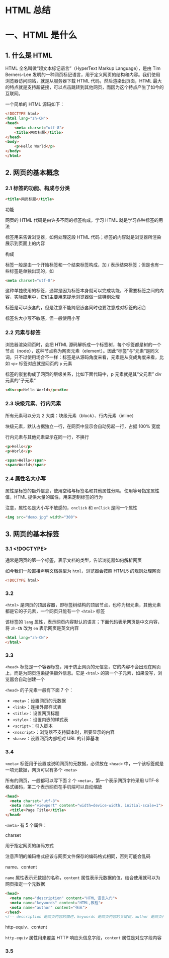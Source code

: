 # HTML 总结

# 一、HTML 是什么

## 1. 什么是 HTML

HTML 全名叫做“超文本标记语言”（HyperText Markup Language），是由 Tim Berners-Lee 发明的一种网页标记语言，用于定义网页的结构和内容。我们使用浏览器访问网站，就是从服务器下载 HTML 代码，然后渲染出页面，HTML 最大的特点就是支持超链接，可以点击跳转到其他网页，而因为这个特点产生了如今的互联网。

一个简单的 HTML 源码如下：

```html
<!DOCTYPE html>
<html lang="zh-CN">
<head>
	<meta charset="utf-8">
	<title>网页标题</title>
</head>
<body>
	<p>Hello World</p>
</body>
</html>
```

## 2. 网页的基本概念

### 2.1 标签的功能、构成与分类

```html
<title>网页标题</title>
```

功能

网页的 HTML 代码是由许多不同的标签构成，学习 HTML 就是学习各种标签的用法

标签用来告诉浏览器，如何处理这段 HTML 代码；标签的内容就是浏览器所渲染展示到页面上的内容

构成

标签一般是由一个开始标签和一个结束标签构成，加 / 表示结束标签；但是也有一些标签是单独出现的，如

```html
<meta charset="utf-8">
```

这种单独使用的标签，通常是因为标签本身就可以完成功能，不需要标签之间的内容，实际应用中，它们主要用来提示浏览器做一些特别处理

标签是可以嵌套的，但是注意不能跨层嵌套同时也要注意成对标签的闭合

标签名大小写不敏感，但一般使用小写

### 2.2 元素与标签

浏览器渲染网页时，会把 HTML 源码解析成一个标签树，每个标签都是树的一个节点（node），这种节点称为网页元素（element）。因此“标签”与“元素”是同义词，只不过使用场合不一样：标签是从源码角度来看，元素是从变成角度来看，比如 `<p>` 标签对应就是网页的 `p` 元素

标签的嵌套构成了网页的层级关系，比如下面代码中，p 元素就是其“父元素” div 元素的”子元素“

```html
<div><p>Hello World</p><div>
```

### 2.3 块级元素、行内元素

所有元素可以分为 2 大类：块级元素（block）、行内元素（inline）

块级元素，默认占据独立一行，在网页中显示会自动另起一行，占据 100% 宽度

行内元素与其他元素显示在同一行，不换行

```html
<p>Hello</p>
<p>World</p>

<span>Hello</span>
<span>World</span>
```

### 2.4 属性名大小写

属性是标签的额外信息，使用空格与标签名和其他属性分隔，使用等号指定属性值，HTML 提供大量的属性，用来定制标签的行为

注意，属性名是大小写不敏感的，`onclick` 和 `onClick` 是同一个属性

```html
<img src="demo.jpg" width="300">
```

## 3. 网页的基本标签

### 3.1 <!DOCTYPE>

通常是网页的第一个标签，表示文档的类型，告诉浏览器如何解析网页

如今我们一般直接声明文档类型为 `html`，浏览器会按照 HTML5 的规则处理网页

```html
<!DOCTYPE html>
```

### 3.2 <html>

`<html>` 是网页的顶层容器，即标签树结构的顶层节点，也称为根元素，其他元素都是它的子元素，一个网页只能有一个 `<html>` 标签

该标签的 `lang` 属性，表示网页内容默认的语言；下面代码表示网页是中文内容，将 `zh-CN` 改为 `en` 表示网页是英文内容

```html
<html lang="zh-CN">
</html>
```

### 3.3 <head>

`<head>` 标签是一个容器标签，用于防止网页的元信息，它的内容不会出现在网页上，而是为网页渲染提供额外信息。它是 `<html>` 的第一个子元素，如果没写，浏览器会自动创建一个

`<head>` 的子元素一般有下面 7 个：

- `<meta>`：设置网页的元数据
- `<link>`：连接外部样式表
- `<title>`：设置网页标题
- `<style>`：设置内嵌的样式表
- `<script>`：引入脚本
- `<noscript>`：浏览器不支持脚本时，所要显示的内容
- `<base>`：设置网页内部相对 URL 的计算基准

### 3.4 <meta>

`<meta>` 标签用于设置或说明网页的元数据，必须放在 `<head>` 中，一个该标签就是一项元数据，网页可以有多个 `<meta>`

所有的网页，一般都可以写下面 2 个 `<meta>`，第一个表示网页字符采用 UTF-8 格式编码，第二个表示网页在手机端可以自动缩放

```html
<head>
  <meta charset="utf-8">
  <meta name="viewport" content="width=device-width, initial-scale=1">
  <title>Page Title</title>
</head>
```

`<meta>` 有 5 个属性：

charset

用于指定网页的编码方式

注意声明的编码格式应该与网页文件保存的编码格式相同，否则可能会乱码

name、content

`name` 属性表示元数据的名称，`content` 属性表示元数据的值，结合使用就可以为网页指定一个元数据

```html
<head>
  <meta name="description" content="HTML 语言入门">
  <meta name="keywords" content="HTML,教程">
  <meta name="author" content="张三">
</head>
<!-- description 是网页内容的描述，keywords 是网页内容的关键词，author 是网页作者 -->
```

http-equiv、content

`http-equiv` 属性用来覆盖 HTTP 响应头信息字段，`content` 属性是对应字段内容

### 3.5 <title>

`<title>` 标签用于指定网页的标题，会显示在浏览器窗口的标题栏

### 3.6 <body>

`<body>` 标签是一个容器标签，用于放置网页的主体内容，浏览器显示的页面内容都是放置在其内部

## 4. HTML 的空格处理规则

HTML 有自己的空格处理规则，标签内容的头部、尾部空格一律忽略不计，标签内容中的多个连续空格（包括制表符 `\\t`）会被浏览器合成一个空格，浏览器还会将文本中的换行符（`\\n`）和回车符（`\\r`）替换成空格

## 5. 注释

HTML 代码的注释以 `<!--` 开头，以 `—->` 结尾，支持多行注释

```html
<!-- 这是一个注释 -->
<!--
	这是一个多行注释
	<p>111</p>
	<p>222</p>
-->
```

# 二、URL

## 1. URL 是什么

URL 全称为“统一资源定位符”（Uniform Resource Locator），又称作网址，表示各种资源的互联网位置，比如：`https://www.example.com/path/index.html` 

资源，即各种可以通过互联网访问的文件，如网页、图像、音视频、JS 脚本等，只有知道了它们的 URL，才能在互联网上获取它们

一个 URL对应一个资源，但一个资源可以对应多个 URL

URL 是互联网的基础，之所以可以“互联”，是因为网页可以通过“链接”包含其他 URL，用户点击就可以通过一个 URL跳转到其他 URL，获取不同资源或者前往不同网站

## 2. 网址的组成部分

URL 由多个部分组成，比如下面就是一个较复杂的 URL

```html
https://www.example.com:80/path/to/index.html?key1=value1&key2=value2#anchor
```

### 2.1 协议

协议，是浏览器请求服务器资源的方法，上面的 `https://` 就表示使用了 HTTPS 协议

浏览器默认使用的时候 HTTP 协议，HTTPS 是 HTTP 的加密版本

后面的 `://` 不是所有的协议都是如此，比如邮件地址协议是 `mailto:xxx@yyy.com`

### 2.2 主机

主机，是资源所在的网站名或服务器的名字，又称域名，比如上面的 `[www.example.com](http://www.example.com)` ，有些主机没有域名，只有 IP 地址如 `192.168.2.23` ，这种情况常出现在局域网

### 2.3 端口

同一个域名下面可能包含多个网站，它们通过“端口”区分，端口是一个整数，可以理解成访问者告诉服务器想要访问那个网站。浏览器默认端口是 `80`

### 2.4 路径

路径是资源在网站的位置，比如上面的 `/path/index.html`，就是指向网站的 `/path` 子目录下面的网页文件 `index.html` 

路径可能只包含目录，不包含文件名，如 `/xxx/`，甚至尾部的 `/` 都可以省略。这时，服务器通常会默认跳转到该目录下的 `index.html` 文件（等同于请求 `/xxx/index.html`），当然也可能有其他的处理（如列出目录中的所有文件），取决于服务器的设置，一般来说访问 [`www.example.com`](http://www.example.com) 这个网址，很可能返回的是网页文件 `www.example.com/index.html`

### 2.5 查询参数

查询参数是提供给服务器的额外信息，参数的位置在路径后面，两者之间使用 `？`分隔

查询参数由一组或多组键值对构成，每组键值对同时具有键名和键值，使用 `=` 链接，多组参数间使用 `&` 连接，比如 `key1=value1&key2=value2`

### 2.6 锚点

锚点是网页内部的定位点，使用 # 加上锚点名称，位置位于网址最后，如 `#anchor`。浏览器加载页面后，会自动滚动到锚点所在的位置。锚点名称通过网页元素的 `id` 属性命名

## 3. URL 字符

URL 的各个部分只能使用字符：`a-z`、`A-Z`、`0-9`、`-`、`_`、`.` ，加上 18 个 URL 的保留字符，只能出现在给定位置上，比如 `?` 只能出现在查询参数的开头

如果想要在其他位置使用保留字、汉字怎么办？

那么如果网址的其他部分想要使用这些保留字符怎么办呢，必须使用他们的转译形式，转义方法是在这些字符的十六进制 ASCII 码前加上 `%`，比如 `xxx?index.html` 就需要写成 `xxx%3Findex.html` 。URL 合法字符如 `a-z` 也是可以使用转义写法的，但是不推荐，最后，空格的转义形式为 `%20` 

既不属于合法字符、也不属于保留字符的其他字符（如汉字），理论上不需要转义可以直接写在 URL 中，浏览器会自动将其转义发给服务器。转义方法是使用字符的十六进制 UTF-8 编码，2 位算一组，每组头部添加 `%` 

```html
<!-- www.expample.com/中国.html -->
www.example.com/%e4%b8%ad%e5%9b%bd.html
```

## 4. 绝对 URL 与相对 URL

URL 分两种：绝对 URL和相对 URL

绝对 URL，指的是只靠 URL 本身就能确定资源的位置，这就意味着 URL 必须带有资源的完整信息，包含协议、主机、路径等部分，前面的例子都是绝对 URL

相对 URL，指的是 URL 不包含资源位置的全部信息，必须结合当前网页的位置，才能定位资源。比如，当前网页 URL 为 `https://www.example.com/path/index.html`，网页上有个资源，URL 指向 `a.html`，这就是相对 URL，因为只知道 `a.html` 并不能定位资源，浏览器假定 `a.html` 与当前网页在同一个子目录下，从而得到绝对 URL `[https://www.example.com/path/a.html](https://www.example.com/path/a.html)` 

相对 URL 如果以 `/` 开头，就表示网站的根目录，否则必须以当前目录为起点推算资源位置

URL 还有 2 个特殊简写表示特定位置：

`.`：表示当前目录，如 `./a.html` 表示当前目录下的 `a.html` 文件

`..`：表示上级目录，如 `../a.html` 表示上级目录下的 `a.html` 文件，这种写法可以连用

## 5. <base>

`<base>` 标签指定网页内部的所有相对 URL 的计算基准，整个网页只能有一个 `<base>` 标签，且只能放在 `<head>` 中

```html
<head>
<base href="https://www.example.com/files/" target="_blank">
</head>
```

`href` 属性给出计算的基准网址，`target` 属性给出如何打开链接的说明，`<base>` 必须具备这 2 个属性中的一个

一旦设定对这个网页都有效，如果想要改变某个链接的行为只能使用绝对链接代替相对链接，注意，锚点也是针对 `<base>` 计算的而不是当前网页的 URL

# 三、网页元素的属性

## 1. 属性

网页元素的属性可以定制元素的行为，属性的写法是标签内部的键值对，比如 `<html lang="en">`

属性名与标签名一样，不区分大小写，`lang` 与 `LANG` 是同一个属性

有些属性是布尔属性（即属性值是布尔值），有和无两种状态，因此写了属性名即表示有该属性，不写就表示没有该属性，如 `<input type="text" required>`

## 2. 全局属性

所有的元素都可以使用，不过有些属性对某些元素可能不产生意义

### 2.1 id

`id` 属性是元素在网页中的唯一标识符，该属性的值必须是全局唯一的，即同一个页面不能有 2 个相同的 `id` 属性值，另外， `id` 属性值不能有空格

```html
<div id="div1"></div>
<div id="div2"></div>
<div id="div3"></div>
```

可以在 `id` 属性值之前加上 `#`，放到 URL 中作为锚点，定位到该元素在网页中的位置

### 2.2 class

`class` 属性用来对网页元素进行分类，如果不同元素的 `class` 属性值相同，则表示它们是一类的。一个元素可以同时具有多个 `class`，它们之间使用空格分隔

```html
<div class="div1 div2 div3"></div>
```

### 2.3 title

`title` 属性用来给元素添加附加说明，大多数浏览器中，鼠标悬浮在元素上，都会显示 `title` 属性值

```html
<img src="demo.jpg" title="一张图片">
```

### 2.4 style

`style` 属性用来指定当前元素的 CSS 样式

```html
<p style="color: red;">Hello World</p>
```

### 2.5 hidden

`hidden` 表示当前元素不再跟当前网页相关，因此浏览器就不会渲染这个元素，所以在网页中看不到该元素

注意，CSS 的可见性设置，优先级高于 `hidden` 属性，即如果使用 CSS 设置了元素可见那么 `hidden` 属性无效

### 2.6 lang，dir

`lang` 属性指定网页元素使用的语言，属性值如： `zh` 表示中文，`zh-Hans`表示简体中文，`en` 表示英语

`dir` 属性表示文字的阅读方向，属性值有：`ltr` 从左向右，`rtl` 丛右向左，`auto` 浏览器根据内容自行决定

### 2.7 contenteditable

HTML 网页内容默认是用户不能编辑的，`contenteditable` 属性允许用户修改内容，属性值有：`true` 或空字符串表示内容可编辑，`false` 表示不可编辑

```html
<p contenteditable="true">本段内容可以直接修改</p>
```

用户点击即可进行编辑，当然，除非提交到服务器，否则页面刷新还是显示原来的内容

### 2.8 data-

`data-` 属性用于给元素嵌入自定义属性或数据，通过 CSS 或 JS 进行使用

```html
<head>
	<style>
    #div1::before {
      content: attr(data-x);
    }
    div[data-xx="456"] {
      width: 100px;
      height: 100px;
      border: 1px solid red;
    }
  </style>
</head>
<body>
  <div
    id="div1"
    data-x="123"
    data-xx="456"
    data-xxx="789"
  >Hello World</div>
  <script>
    var div1 = document.querySelector('#div1')
    console.log(div1.dataset.xxx) // "789"
  </script>
</body>
```

### 2.9 事件处理属性

除了上述属性，全局属性还包括事件处理属性，用来响应用户的动作，这些属性的值都是 JS 代码，如 `onclick`、`onblur` 等等

# 四、HTML 字符编码

## 1. HTML 的字符编码

网页包含大量文字，浏览器必须知道这些文字的编码方法，才能把文字正确解析显示出来，一般情况下服务器向浏览器发送 HTML 网页文件时，会通过 HTTP 头声明网页的编码方式

```jsx
Content-Type: text/html; charset=UTF-8
```

HTTP 头信息的 `Content-Type` 字段先声明，服务器发送的数据类型是 `text/html` 即 HTML 网页，然后声明网页文字编码为 `UTF-8`

网页内部也会再用 `<meta>` 再次声明网页的编码

```html
<meta charset="UTF-8">
```

## 2. UTF-8

如今网页中最常用的编码为 UTF-8，UTF-8 编码是 Unicode 字符集的一种表达形式，这个字符集包含了世界上所有字符

每一个字符都有一个 Unicode 号码，称作码点，可以通过码点查到是什么字符，如 a 的码点是十进制 97（十六进制 61）

HTML 允许使用 Unicode 码点表示字符，浏览器会自动将码点转成对应字符，注意，HTML 标签本身不能使用码点表示

码点的表示法：`&#十进制码点`、`&#x十六进制码点`，如 a 可以写成 `&#97` 或 `&#x61`

## 3. 字符的实体表示

由于数字码点难以记忆，HTML 为一些特殊字符设置了容易记忆的名字，允许通过名字来表示这些字符

常用的字符写法有：

- `<`：`&lt;`
- `>`：`&gt;`
- `©`：`&copy;`
- 空格：`&nbsp;`

# 五、语义化

## 1. HTML 语义化

HTML 标签的一个重要作用，就是声明网页元素的性质，使得用户只看标签就能了解这个元素的意义，阅读源码就能了解网页的大致结构。语义良好的网页，天然具有良好的结构，对于开发者易读易写易维护，也能帮助计算机更好地处理网页内容

一个典型的语义结构的网页：

```html
<body>
	<header>页眉</header>
	<main>
	  <article>
	    <h1>文章标题</h1>
	    <p>文章内容</p>
	  </article>
	</main>
	<footer>页尾</footer>
</body>
```

## 2. 常用语义化标签

### 2.1 <header>

既可以表示整个网页的头部，也可以表示一篇文章或一个区块的头部

### 2.2 <footer>

表示网页、文章、章节的尾部，如果用于整个网页的尾部，称为“页尾”，通常包含版权信息或其他相关信息

### 2.3 <main>

表示页面的主体内容，一个页面只能有一个 `<main>`

`<main>` 是顶层标签，不能写在 `<header>`、`<footer>`、`<article>`、`<aside>`、`<nav>` 等标签中

另外，功能性区块如搜索栏不适合放入 `<main>`

### 2.4 <article>

表示页面中一段完整的内容，通常用来表示一篇文章或一个论坛的帖子，它可以有自己的标题

### 2.5 <aside>

用来放置与网页或文章主要内容间接相关的部分，网页级的 `<aside>` 可以用来放置侧边栏，文章级的 `<aside>` 可以用来放置评论或注释

### 2.6 <section>

表示含有主题的独立部分，通常用在文档中表示一个章节，比如 `<article>` 可以包含多个 `<section>`，当然，一个 `<section>` 中也可以有多个 `<article>` 这个取决于在当前页面的含义，另外，一般来说 `<section>` 都应该有标题

### 2.7 <nav>

用于放置页面或文档的导航信息，往往放置在 `<header>`中，当然，一个页面中可以有多个 `<nav>`，比如一个用于站点导航一个用于文章导航

### 2.8 <h1> ~ <h6>

表示文章的标题，浏览器默认粗体显示标题，同时字号逐级递减

### 2.9 <hgroup>

 如果主标题包含多级标题（比如带有副标题），可以使用 `<hgroup>` 将多级标题放置其中

注意，`<hgroup>` 只能包含 `<h1>`~`<h6>`

# 六、文本标签

## 1. <div>

`<div>` 是一个没有语义的通用标签，表示一个区块，如果网页需要一个块级元素容器且没有合适的标签，就可以使用它

早期通过层层包裹的 `<div>` 搭建页面结构，但是现在我们应该尽量使用 HTML5 的语义化块级标签

## 2. <p>

`<p>` 是一个代表文章段落的块级元素，当然不仅仅是文本，任何想要以段落显示的内容，如图片、表单项，都可以放入 `<p>`

## 3. <span>

`<span>` 是一个不带语义的通用行内标签，如果网页需要一个行内元素，就可以使用它，我们主要使用它包裹某些行内内容并指定样式

## 4. <br>，<wbr>

`<br>` 是一个让网页产生换行效果的单标签，但是，块级元素的间隔不要使用 `<br>` 来产生，而应该使用 CSS 指定

`<wbr>` 跟 `<br>` 很相似，表示一个可选的换行，即如果一行的宽度如果够就不换行，如果宽度不够就在 `<wbr>` 的位置换行

## 5. <hr>

`<hr>` 是一个表示水平线的单标签，一般用来在一篇文章中分隔两个不同的主题，不过，在主题之间分隔现在可以使用 `<section>`，如果想要水平线效果，可以使用 CSS

## 6. <pre>

`<pre>` 是一个块级元素，表示保留原来的格式，即浏览器会保留标签内部原始的换行和空格

注意，`<pre>` 中的 HTML 标签还是起作用的，它只是保留空格和换行，不会保留 HTML 标签，下面代码中 `<pre>` 标签内容会加粗显示

```html
<pre><strong>hello world</strong></pre>
```

## 7. <strong>，<b>

这两个标签都是行内标签，标签内容都会加粗显示，只不过前者表示语义上内容的重要性，后者没有，应该尽量使用 `<strong>`

## 8. <em>，<i>

这两个标签都是行内标签，表示强调，标签内容会以斜体显示，只不过前者表示语义上的强调，应该尽量使用 `<em>`，但是，更推荐使用 CSS 设置字体为斜体

## 9. <sub>，<sup>

`<sub>` 标签将内容变成下标，`<sup>` 将内容变成上标，它们都是行内元素，主要应用于数学公式、分子式等

## 10. <u>，<s>

`<u>` 是一个行内元素，为内容加上下划线，可以用来提示拼写错误。但是由于 `<a>` 也默认带有下划线，所以为了避免混淆，尽量使用 CSS 来设置下划线样式

`<s>` 是一个行内元素，为内容加上删除线

## 11. <blockquote>，<cite>

`<blockquote>` 是一个块级元素，表示引用别人的话，浏览器会在样式渲染上与正常文本区分。它有一个 `cite` 属性，值是一个 `url`，表示引言的来源，并不会显示在网页上

`<cite>` 表示引言出处或作者，浏览器默认使用斜体显示内容，这个标签可以单独使用，不一定跟 `<blockquote>` 一起使用

## 12. <code>

`<code>` 是一个行内元素，表示一行代码，默认以等宽字体显示，如果要显示多行代码，需要将多个 `<code>` 放在 `<pre>` 内部

## 13. <kbd>

`<kbd>` 是一个行内元素，原意是用户从键盘输入的内容，现在扩展到各种输入，包括语音输入，默认等宽字体显示标签内容，多个 `<kbd>` 之间可以嵌套

```html
<p>Windows 中可以通过 <kbd>Ctrl</kbd> + <kbd>C</kbd> 来复制内容</p>
```

## 14. <address>

`<address>` 是一个块级元素，表示联系方式，一般结合 `<p> <a>` 在 `<footer>` 中使用

## 15. <abbr>

`<abbr>` 是一个行内元素，表示标签内容是一个缩写，它的 `title` 属性给出缩写的完整形式或描述，鼠标悬浮 `title` 值就会显示

## 16. <ins>，<del>

两个都是行内元素，`<ins>` 表示原来文档添加的内容，标签内容会加上下划线；`<del>` 表示删除的内容，标签内容会加上删除线

这两元素都有 `cite` 和 `datetime` 属性，分别表示可以解释本次修改的 `url` 以及删改发生的时间

# 七、列表标签

## 1. <ol>

`<ol>` 是一个有序列表容器，会在内部列表项前面生成数字编号，`<ol>` 可以嵌套 `<ol>` 和 `<ul>`，这样就形成了多级列表

它有以下几个属性：

- `reversed`，产生倒序数字列表
- `start`，指定数字列表的起始编号，如 `<ol start="3">`
- `type`，指定数字编号的样式，支持 a、A、i、I、1，如 `<ol type="a">`

注意，即使编号为字母，`start` 属性依旧可以使用整数，比如 `<ol type="a" start="3">` 表示编号从 `c` 开始

## 2. <ul>

`<ul>` 是一个无序列表容器，会在内部列表项前面生成实心圆点作为列表符号，同样的，它内部也可以嵌套 `<ul>` 或 `<ol>` 形成多级列表

## 3. <li>

`<li>` 作为列表项使用在 `<ol>` 或 `<ul>` 中

在 `<ol>` 中 `<li>` 具有 value 属性，指定其与后面列表项的编号，比如下面的列表项编号分别为 1、3、4

```html
<ol>
	<li> 列表项 1 </li>
  <li value="3"> 列表项 2 </li>
	<li> 列表项 3 </li>
</ol>
```

## 4. <dl>，<dt>，<dd>

`<dl>` 是一个块级元素，表示一组术语列表，其中术语名使用 `<dt>` 定义，术语解释使用 `<dd>` 定义，`<dt>`、`<dd>` 都是块级元素

# 八、图像标签

## 1. <img>

`<img>` 标签用于插入图片，是一个单标签，它默认是一个行内元素，与前后的文字处于同一行

图像默认是以原始大小显示的，同时它还可以放在 `<a>` 中得到一个可点击的链接图片

## 2. 属性

src：指定图片的地址

alt：设置图片的文字说明（图片无法显示时）

width、height：一旦设置浏览器就预留这个空间，无论图片是否加载成功，所以不建议使用；如果使用的话，一般只设置其中一个，这样浏览器会根据图片的原始大小自动设置另外一个值；可以通过`img {max-width: 100%;}` 设置图片使用手机屏幕

# 九、链接标签

## 1. <a>

链接通过 `<a>` 表示，用户点击浏览器就会跳转到指定的网址

`<a>` 标签内部不仅可以放置文字，段落、图片、多媒体等都是可以的

属性：

### 1.1 href

该属性指定链接指向的网址，它的值可以是 URL 或锚点

### 1.2 title

该属性给出链接的说明信息，当鼠标在链接上悬浮时会把该值显示出来

### 1.3 target

该属性指定如何展示打开的链接，它的值可以是：

- `_self`：当前窗口打开（默认值）
- `_blank`：新窗口打开
- `_parent`：上层窗口打开，这是相对于父窗口中打开的子窗口或 `<iframe>` 中的链接来说的，如果当前窗口没有上层窗口，那么这个值相当于 `_self`
- `_top`：顶层窗口打开，同上

### 1.4 rel

该属性说明链接与当前页面的关系，它的值可以是：`alternate`（当前文档的另一种形式，如翻译）、`author`、`license` 等

## 2. 邮件链接

链接也可以指向一个邮件地址，使用 `mailto` 协议，用户点击后浏览器会打开本机默认邮件程序，让用户向指定地址发送邮件

```html
<a href="mailto:contact@example.com">联系我们</a>
```

## 3. 电话链接

如果是手机浏览的页面，可以使用 `tel` 协议创建电话链接，用户点击链接就会唤起电话，可以进行拨号

```html
<a href="tel:123131312">1232312312</a>
```

## 4. <link>

`<link>` 主要用于将当前网页与相关的外部资源联系起来，通常放在 `<head>` 中，最常见的用途就是加载 CSS 样式表

当然 `<link>` 还有其他功能如：加载替代样式表、加载网站的 favicon、提供不同分辨率的图标文件等

属性：

href：提供外部资源的网址

rel：跟 `<a>` 一样，表示外部资源与当前文档之间的关系，是 `<link>` 标签必须的属性，它的值可以是 `alternate`、`icon`、`author`、`license`、`stylesheet` 等

## 5. <script>

`<script>` 用于加载脚本代码，当然主要是加载 JavaScript 代码，可以直接嵌入代码或者加载外部代码

```html
<script> console.log('Hello World') </script>
<script type="text/javascript" src="example.js"><script>
```

`type` 属性给出脚本的类型，默认是 JavaScript 代码，所以可以省略

# 十、多媒体标签

## 1.<video>

<video> 用于放置视频，是一个块级元素。如果浏览器支持加载的视频格式，就会显示一个播放器，否则就显示 <video> 内部的子元素

```html
<video src="example.mp4" controls>
	<p>你的浏览器不支持 HTML5 视频，请下载<a href="example.mp4">视频文件</a></p>
</video>
```

属性

- src：视频文件地址
- controls：播放器是否显示控制栏，布尔值；如果不想用浏览器默认播放器，而想自定义播放器，则不要使用
- width/height：视频播放器宽高，单位像素
- autoplay：视频是否自动播放，布尔值
- loop：视频是否循环播放，布尔值
- muted：视频默认是否静音，布尔值
- poster：视频播放器的封面图片的 URL
- preload：视频播放前，是否有缓冲文件，仅适用于 autoplay 的情况；值：none（不缓冲）、metadata（仅仅缓冲视频文件的元数据）、auto（可以缓冲整个文件）
- playsinline：禁止 Safari 浏览器播放视频自动全屏，布尔值
- crossorigin：是否采用跨域方式加载视频；值：anonymous（跨域请求时，不发送用户凭证，主要是 Cookie），use-credentials（跨域时发送用户凭证）
- currentTime：指定当前播放位置（双精度浮点数，单位秒），如果还没播放，则从该位置开始播放
- duration：只读属性，指示时间轴上的持续播放时间（总长度），值是双精度浮点数，单位秒；如果是流媒体，没有已知结束事件，属性值是 +Infinity

```html
<video width="500" height="500" autoplay loop muted poster="poster.png">
	<source src="example.mp4" type="video/mp4">
	<source src="example.webm" type="video/webm">
	<p>你的浏览器不支持 HTML5 视频，请下载<a href="example.mp4">视频文件</a></p>
</video>
```

## 2.<audio>

`<audio>`用于放置音频，是一个块级元素，用法与 `<video>` 基本一致

```html
<audio controls>
  <source src="example.mp3" type="audio/mp3">
  <source src="example.ogg" type="audio/ogg">
  <p>你的浏览器不支持 HTML5 音频，请直接下载<a href="example.mp3">音频文件</a></p>
</audio>
```

属性

- src：音频文件地址
- autoplay：是否自动播放，布尔值
- controls：是否显示播放工具栏，布尔值，不设置浏览器就不显示播放界面，通常用于背景音乐
- crossorigin：是否使用跨域方式请求
- loop：是否循环播放，布尔值
- muted：是否静音，布尔值
- preload：音频文件缓冲设置

## 3.<track>

`<track>` 用于指定视频字幕，单标签，放在 `<video>` 内部

```html
<video src="example.mp4" controls>
  <track label="英文" kind="subtitles" src="subtitles_en.vtt" srclang="en">
  <track label="中文" kind="subtitles" src="subtitles_cn.vtt" srclang="cn">
</video>
```

属性

- src：.vtt 字幕文件的网址
- srclang：字幕的语言，必须是有效代码语言
- default：是否默认打开，布尔值
- label：播放器显示的字幕名称，供用户选择
- kind：字幕的类型，默认值 subtitles，表示将原始声音翻译成外国文字，如英文视频提供中文字幕；另一个常用值 captions，表示原始声音的文字描述，通常是视频原始使用的语言，如英文视频提供英文字幕

## 4.<source>

`<source>` 用在 `<picture>`、`<video>`、`<audio>` 的内部，指定一项外部资源，单标签

属性

- src：指定源文件，用于 `<video>`、`<audio>`
- type：指定外部资源的 MIME 类型
- srcset：指定不同条件下加载的图像文件，用于 `<picture>`
- media：指定媒体查询表达式，用于 `<picture>`
- sizes：指定不同设备显示大小，用于 `<picture>`，必须跟 `srcset` 搭配使用

# 十一、表格标签

## 1. <table>，<caption>

`<table>` 是一个容器标签，也是一个块级标签，所有的表格内容都要放在这个标签中

`<caption>` 作为 `<table>` 的第一个子元素，表示表格标题，可选

```html
<table>
	<caption>表格标题</caption>
</table>
```

## 2. <thead>、<tbody>、<tfoot>

这 3 个标签都是块级容器标签，且都是 `<table>` 的直接子元素，表示表头、表体和表尾

```html
<table>
	<thead></thead>
	<tbody></tbody>
	<tfoot></tfoot>
</table>
```

大型表格内可以使用多个 `<tbody>`，表示连续的多个部分

## 3. <tr>

`<tr>` 表示表格的一行

如果有 `<thead>`、`<tbody>`、`<tfoot>` 则放在这 3 个标签中

如果没有，则作为 `<table>` 的直接子元素

```html
<table>
	<tr>...</tr>
	<tr>...</tr>
</table>
```

## 4. <th>，<td>

`<th>`、`<td>` 都用来定义表格的单元格，`<th>` 是标题单元格，`<td>` 是数据单元格

```html
<table>
	<tr>
		<th>姓名</th><th>性别</th>
	</tr>
	<tr>
		<td>张三</td><td>男</td>
	</tr>
	<tr>
		<td>李四</td><td>男</td>
	</tr>
</table>
```

单元格可能会跨行或跨列，就需要通过这 2 个属性来设置，`colspan` 设置单元格跨列数，`rowspan` 设置单元格跨行数，默认值都是 1

```html
<table>
	<tr>
		<td rowspan="2">A</td>
		<td colspan="3">B</td>
		<!-- A 跨 2 行，B 跨 3 列 -->
	</tr>
	<tr>
		<td>C</td>
		<td>D</td>
		<td>E</td>
	</tr>
</table>
```

# 十二、表单标签

## 1. <form>

`<form>` 用来定义一个表单，所有表单内容放在这个容器元素中

```html
<form action="https://example.com/aip" method="post">
  <label>用户名：<input type="text" name="user"></label>
  <input type="submit" value="提交">
</form>
```

属性

- action：服务器接收数据的 URL
- method：提交数据的 HTTP 方法，如 `post`、`get`等
- name：表单的名称，应该是网页唯一的；如果表单中的一个控件没有设置 `name` 属性，则该控件的值不会作为键值对发送给服务器
- target：指定在哪个窗口展示服务器返回的数据，`_self`（当前窗口）、`_black`（新建窗口）、`_parent`（父窗口）、`_top`（顶层窗口）、`<iframe>` 标签的 `name` 属性（即表单返回结果展示在 `<iframe>` 窗口）

## 2. <fieldset>、<legend>

`<fieldset>` 是一个表示控件的集合的块级容器标签，用于将一组相关控件合成一组

<legend> 用来设置 <fieldset> 控件组的标题

```html
<form>
  <fieldset>
		<legend>学生登记情况</legend>
    <p>姓名：<input type="text" name="name"></p>
    <p>性别：<input type="text" name="gender"></p>
  </fieldset>
</form>
```

属性

- disabled：布尔值，一旦设置是的 <fieldset> 内的控件都不可用，显示灰色
- name：指定控件组的名称

## 3. <label>

`<label>` 是一个行内元素，提供控件的文字说明

一个控件可以有多个关联的 `<label>` 标签

```html
<label for="user">用户名：</label>
<input type="text" name="user" id="user" />
<!-- or -->
<label>
	用户名：<input type="text" name="user" />
</label>
```

属性

- for：关联控件的 `id` 属性
- form：关联表单的 `id` 属性

## 4. <input>

<input> 是一个行内元素，用来接收用户的输入，单标签

该标签拥有多个类型，取决于 type 的属性值，默认是 text，即一个输入框

属性

- autofocus：布尔值，是否在页面加载时自动获得焦点
- disabled：布尔值，是否禁用该控件，用户无法操作
- name：控件的名称，用于向服务器提交数据时，控件键值对的键名，只有设置了 `name` 属性的控件才会向服务器提交数据
- readonly：布尔值，是否只读
- required：布尔值，是否必填
- type：控件类型
- value：控件的值

类型

- text
    
    `type="text"` 是一个普通文本框，用来输入单行文本
    
    ```html
    <input type="text" name="name" required minlength="4" maxlength="8" size="10" placeholder="请输入姓名" />
    ```
    
    - placeholder：输入字段为空时，用于提示的值
    - maxlength：可以输入的最大字符数
    - minlength：可以输入的最小字符数
    - readonly：布尔值，只读
    - size：表示输入框的显示长度有多少个字符宽，默认是 20，超过必须移动光标才能看到
- search
    
    `type="search"` 是用于搜索的文本输入框，基本等同于 `type="text"` ，某些浏览器在输入时会在输入框尾部显示一个删除按钮
    
    ```html
    <input type="search" placeholder="请输入关键词" required />
    ```
    
- button
    
    `type="button"` 是没有默认行为的按钮
    
    尽量避免使用，而是使用 `<button>`，语义清晰同时 `<button>` 内可以插入图片或其他 HTML 代码
    
- submit
    
    `type="submit"` 是表单的提交按钮，用户点击就会把表单提交给服务器
    
    ```html
    <input type="submit" value="提交" />
    ```
    
- image
    
    `type="image"` 表示将一个图片文件作为提交按钮，与 `type="submit"` 用法行为一样
    
    ```html
    <input type="image" alt="登录" src="login-button.png" />
    ```
    
- reset
    
    `type="reset"` 是一个重置按钮，用户点击之后，所有表格空间重置为初始值
    
    ```html
    <input type="reset" value="重置" />
    ```
    
- checkbox
    
    `type="checkbox"` 是复选框，允许选择或取消选择选项，`checked` 属性表示选中
    
    提交时`name` 值决定键名，`value` 值决定键值
    
    ```html
    <input type="checkbox" name="interest" value="run" checked />跑步
    <input type="checkbox" name="interest" value="read">读书
    <input type="checkbox" name="interest" value="music"/>音乐
    ```
    
- radio
    
    `type="radio"` 是单选框，表示一组选择中只能选一个，所有的单选项的 `name` 值应该保持一致
    
    `checked` 表示默认选中，`value` 是提交的键值
    
    ```html
    <input type="radio" name="gender" value="male" />男
    <input type="radio" name="gender" value="female" />女
    ```
    
- email
    
    `type="email"` 是一个只能输入邮箱的文本输入框，提交前浏览器会自动检测是否符合邮箱格式
    
- password
    
    `type="password"` 是一个密码输入框，用户输入会被遮挡而显示 * 或 .
    
- file
    
    `type="file"` 是一个文件选择框，允许用户选择一个或多个文件，常用于上传功能，`accept` 定义允许选择的文件类型，`multiple` 允许用户选择多个文件
    
- number
    
    `type="number"` 是一个数字输入框，只能输入数字
    
- range
    
    `type="range"` 是一个滑块，用户拖动选择给定范围中的一个数值，拖动产生的值不是精确的
    
    ```html
    <input type="range" name="volume" min="0" max="11" />
    ```
    
- url
    
    `type="url"` 是一个只能输入网址的文本框，浏览器会自动检查，注意必须要带协议
    
- tel
    
    `type="tel"` 是一个只能输入电话号码的输入框
    
- color
    
    `type="color"` 是一个选择颜色的控件
    
- date
    
    `type="date"` 是一个只能输入日期的输入框，可以输入年月日，但是不能输入时分，`max` 设置最晚日期，`min` 设置最早日期
    
- time
    
    `type="time"` 是一个只能输入时间的输入框，可以输入时分秒，不能输入年月日
    

## 5. <button>

`<button>` 标签生成一个可以点击的按钮，没有默认行为

其中可以放置 `<img>`

`type` 属性可以有 `submit`、`reset`、`button` 这 3 个值

## 6. <select>

`<select>` 用于生成一个下拉菜单，菜单项使用 `<option>` 标签

```html
<select name="value">
	<option value="">--请选择一项--</option>
	<option value="first" selected>1</option>
	<option value="second">2</option>
	<option value="third">3</option>
<select>
```

## 7. <textarea>

`<textarea>` 是一个块级元素，用来生成多行文本框

通过 `rows` 和 `cols` 来设置文本框的行数和每行字符数

通过 `resize: none;` 来禁止用户缩放文本框